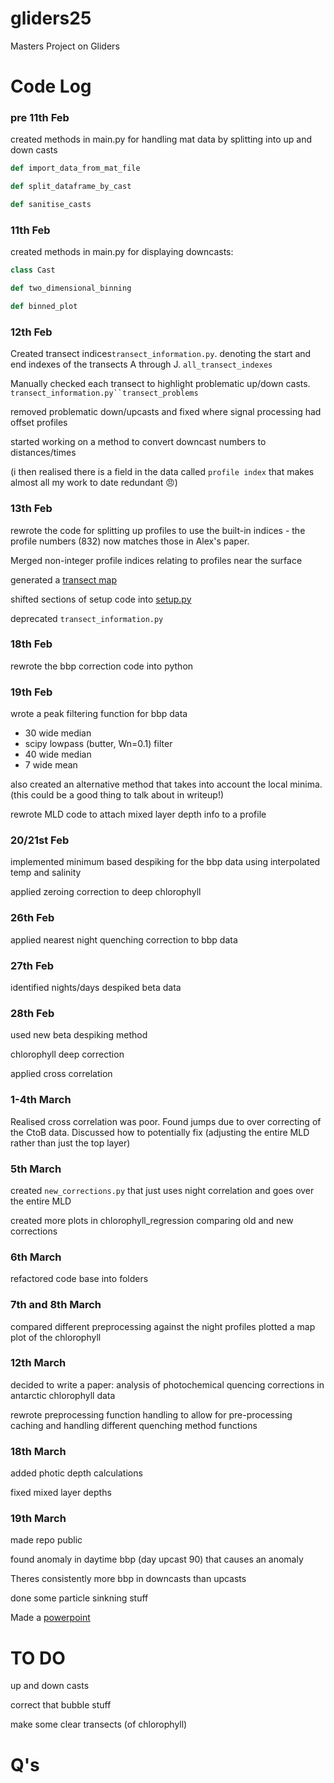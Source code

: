 # gliders25
Masters Project on Gliders


# Code Log
### pre 11th Feb
created methods in main.py for handling mat data by splitting into up and down casts
```python
def import_data_from_mat_file

def split_dataframe_by_cast

def sanitise_casts
```
### 11th Feb
created methods in main.py for displaying downcasts:
```python
class Cast

def two_dimensional_binning

def binned_plot
``` 

### 12th Feb

Created transect indices`transect_information.py`. denoting the start and end indexes of the transects A through J. `all_transect_indexes`

Manually checked each transect to highlight  problematic up/down casts. `transect_information.py``transect_problems`

removed problematic down/upcasts and fixed where signal processing had offset profiles

started working on a method to convert downcast numbers to distances/times

(i then realised there is a field in the data called `profile index` that makes almost all my work to date redundant 😠)

### 13th Feb

rewrote the code for splitting up profiles to use the built-in indices - the profile numbers (832) now matches those in Alex's paper.

Merged non-integer profile indices relating to profiles near the surface

generated a [transect map](Louis/outputs/transect_map.png)

shifted sections of setup code into [setup.py](setup.py)

deprecated `transect_information.py`

### 18th Feb

rewrote the bbp correction code into python

### 19th Feb

wrote a peak filtering function for bbp data
- 30 wide median
- scipy lowpass (butter, Wn=0.1) filter
- 40 wide median
- 7 wide mean

also created an alternative method that takes into account the local minima. (this could be a good thing to talk about in writeup!)

rewrote MLD code to attach mixed layer depth info to a profile

### 20/21st Feb

implemented minimum based despiking for the bbp data using interpolated temp and salinity

applied zeroing correction to deep chlorophyll

### 26th Feb

applied nearest night quenching correction to bbp data

### 27th Feb

identified nights/days
despiked beta data

### 28th Feb

used new beta despiking method

chlorophyll deep correction

applied cross correlation

### 1-4th March

Realised cross correlation was poor. Found jumps due to over correcting of the CtoB data. Discussed how to potentially fix (adjusting the entire MLD rather than just the top layer)

### 5th March

created `new_corrections.py` that just uses night correlation and goes over the entire MLD

created more plots in chlorophyll_regression comparing old and new corrections

### 6th March

refactored code base into folders

### 7th and 8th March

compared different preprocessing against the night profiles
plotted a map plot of the chlorophyll

### 12th March

decided to write a paper: 
analysis of photochemical quencing corrections in antarctic chlorophyll data

rewrote preprocessing function handling to allow for pre-processing caching and handling different quenching method functions

### 18th March

added photic depth calculations

fixed mixed layer depths

### 19th March

made repo public

found anomaly in daytime bbp (day upcast 90) that causes an anomaly

Theres consistently more bbp in downcasts than upcasts

done some particle sinkning stuff

Made a [powerpoint]()


# TO DO


up and down casts

correct that bubble stuff

make some clear transects (of chlorophyll)



# Q's

